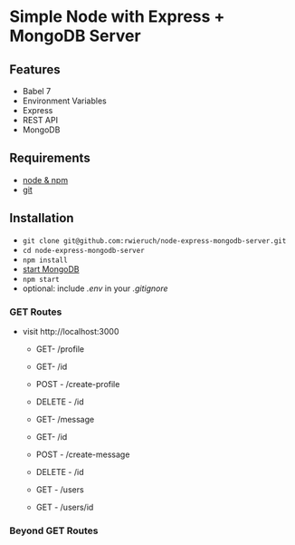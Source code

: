 # Simple Node with Express + MongoDB Server


## Features

* Babel 7
* Environment Variables
* Express
* REST API
* MongoDB

## Requirements

* [node & npm](https://nodejs.org/en/)
* [git]()

## Installation

* `git clone git@github.com:rwieruch/node-express-mongodb-server.git`
* `cd node-express-mongodb-server`
* `npm install`
* [start MongoDB](https://mongoosejs.com/docs/guide.html)
* `npm start`
* optional: include *.env* in your *.gitignore*

### GET Routes

* visit http://localhost:3000
  * GET- /profile
  * GET- /id
  * POST - /create-profile
  * DELETE - /id

  * GET- /message
  * GET- /id
  * POST - /create-message
  * DELETE - /id

  * GET - /users
  * GET - /users/id

### Beyond GET Routes

